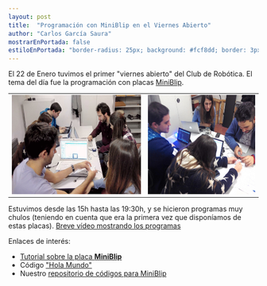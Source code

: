 ```yaml
---
layout: post
title:  "Programación con MiniBlip en el Viernes Abierto"
author: "Carlos García Saura"
mostrarEnPortada: false
estiloEnPortada: "border-radius: 25px; background: #fcf8dd; border: 3px solid #fcdb05; padding: 20px; width: 100%;"
---
```


El 22 de Enero tuvimos el primer "viernes abierto" del Club de Robótica. El tema del día fue la programación con placas [MiniBlip](http://hack-miniblip.github.io/).

<table border="0" width="100%">
  <tr>
    <td>
      <img src="/historia/eventos/PuertasAbiertas/2016_ViernesAbierto22enero/2016-01-22 16.40.04.jpg" height="200px"/><br/>
    </td>
    <td>
      <img src="/historia/eventos/PuertasAbiertas/2016_ViernesAbierto22enero/2016-01-22 18.56.21.jpg" height="200px"/><br/>
    </td>
  </tr>
</table>

Estuvimos desde las 15h hasta las 19:30h, y se hicieron programas muy chulos (teniendo en cuenta que era la primera vez que disponíamos de estas placas).
[Breve vídeo mostrando los programas](https://www.youtube.com/watch?v=kXnsSy88V4Q)

Enlaces de interés:

- [Tutorial sobre la placa **MiniBlip**](http://hack-miniblip.github.io/programar.html)
- Código ["Hola Mundo"](https://developer.mbed.org/users/carlosgs/code/blip_hola_mundo/file/49f15045d34a/main.cpp)
- Nuestro [repositorio de códigos para MiniBlip](https://github.com/CRM-UAM/Miniblip_ejemplos)

<br/>
